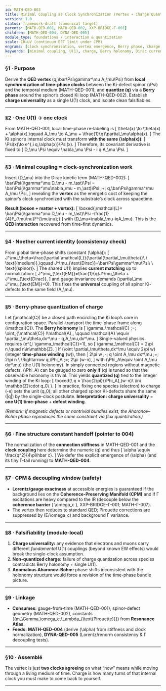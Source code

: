 ```yaml
---
id: MATH-QED-003
title: Minimal Coupling as Clock Synchronization (Vertex + Charge Quantization)
version: 1.0
status: framework-draft (canonical target)
parents: [MATH-QED-001, MATH-QED-002, XXP-BRIDGE-Γ-001]
children: [MATH-QED-004, DYNA-QED-005]
module_type: foundations / interaction & quantization
scale: IR–UV (continuum EFT limit under CPM)
engrams: [clock synchronization, vertex emergence, Berry phase, charge quantization, Noether current]
keywords: [minimal coupling, U(1), charge, Berry holonomy, Dirac current, gauge principle]
---
```


### §1 · Purpose

Derive the **QED vertex** (q,\bar\Psi\gamma^\mu A_\mu\Psi) from **local synchronization of time-phase clocks** between the Ki-defect spinor (\Psi) and the temporal medium (MATH-QED-001), and **quantize (q)** via a **Berry phase** around the spinor’s closed Ki loop (MATH-QED-002). Establish **charge universality** as a single U(1) clock, and isolate clean falsifiables.

---

### §2 · One U(1) → one clock

From MATH-QED-001, local time-phase re-labeling is
[
\theta(x) \to \theta(x) + \alpha(x),\qquad
A_\mu \to A_\mu + \tfrac{1}{q}\partial_\mu\alpha(x).
]
The Ki spinor’s internal clock must transform **with the same (\alpha(x))**:
[
\Psi(x)\to e^{,i q,\alpha(x)}\Psi(x).
]
Therefore, its covariant derivative is fixed to
[
D_\mu \Psi \equiv \nabla_\mu \Psi - i q A_\mu \Psi.
]

---

### §3 · Minimal coupling = clock-synchronization work

Insert (D_\mu) into the Dirac kinetic term (MATH-QED-002):
[
\bar\Psi(i\gamma^\mu D_\mu - m_\ast)\Psi
= \bar\Psi(i\gamma^\mu\nabla_\mu - m_\ast)\Psi
;+; q,\bar\Psi\gamma^\mu A_\mu \Psi,
]
revealing the **vertex** as the energetic cost of keeping the spinor’s clock synchronized with the substrate’s clock across spacetime.

**Result (boson + matter + vertex):**
[
\boxed{;\mathcal{L}=
\bar\Psi(i\gamma^\mu D_\mu - m_\ast)\Psi
-\frac{1}{4}F_{\mu\nu}F^{\mu\nu};}
]
with (D_\mu=\nabla_\mu-iqA_\mu). This is the **QED interaction** recovered from time-first dynamics.

---

### §4 · Noether current identity (consistency check)

From global time-phase shifts (constant (\alpha)):
[
J^\mu_\theta=\frac{\partial \mathcal{L}}{\partial(\partial_\mu\theta)}\ \ \text{(medium)},\qquad
J^\mu_{\text{Dirac}}=\bar\Psi\gamma^\mu\Psi\ \ \text{(spinor)}.
]
The shared U(1) implies **current matching** up to normalization:
[
J^\mu_{\text{EM}}=\frac{1}{q}J^\mu_\theta + J^\mu_{\text{Dirac}},
]
and gauge invariance demands (\partial_\mu J^\mu_{\text{EM}}=0).
This fixes the **universal** coupling of all spinor Ki-defects to the same field (A_\mu).

---

### §5 · Berry-phase quantization of charge

Let (\mathcal{C}) be a closed path encircling the Ki loop’s core in configuration space.
Parallel-transport the time-phase frame along (\mathcal{C}). The **Berry holonomy** is
[
\gamma_\mathcal{C} ;=; \oint_{\mathcal{C}} !\mathcal{A},,
\qquad \mathcal{A} \equiv \partial_\mu\theta,dx^\mu - q,A_\mu,dx^\mu.
]
Single-valued physics requires (e^{,i \gamma_\mathcal{C}}=1), so
[
\gamma_\mathcal{C} = 2\pi n,\quad n\in\mathbb{Z}.
]
If (\oint \partial_\mu\theta,dx^\mu \equiv 2\pi w) (integer **time-phase winding** (w)), then
[
2\pi w ;-; q \oint A_\mu dx^\mu ;=; 2\pi n
\ \Rightarrow
q,\Phi_A ;=; 2\pi (w-n),
]
with (\Phi_A\equiv \oint A_\mu dx^\mu) (the U(1) holonomy).
In simply connected regions without magnetic defects, (\Phi_A) can be gauged to zero **only if** (q) is tuned so that the observable holonomy is trivial. This yields **quantized (q)** tied to the integer winding of the Ki loop:
[
\boxed{\ q = \frac{2\pi}{\Phi_A},(w-n)\ \in\ \mathbb{Z}\cdot q_0\ }.
]
In practice, fixing one species (electron) to charge (-e) sets the unit (q_0); all other charged spinor Ki-defects share the same (|q|) by the single-clock postulate.
**Interpretation:** **charge universality** = **one U(1) time-phase** + **defect winding**.

*(Remark: if magnetic defects or nontrivial bundles exist, the Aharonov–Bohm phase reproduces the same constraint via flux quantization.)*

---

### §6 · Fine structure constant handoff (pointer to 004)

The normalization of the **connection stiffness** in MATH-QED-001 and the **clock coupling** here determine the numeric (q) and thus
[
\alpha \equiv \frac{q^2}{4\pi\hbar c}.
]
We defer the explicit emergence of (\alpha) (and its tiny Γ-tail running) to **MATH-QED-004**.

---

### §7 · CPM & decoupling window (safety)

* **Lorentz/gauge exactness** at accessible energies is guaranteed if the background lies on the **Coherence-Preserving Manifold (CPM)** and if Γ excitations are heavy compared to the IR (decouple below the **coherence barrier** ( \omega_c ), XXP-BRIDGE-Γ-001; MATH-Γ-007).
* The vertex then reduces to standard QED; Pirouette corrections are suppressed by (E/\omega_c) and background Γ variance.

---

### §8 · Falsifiability (module-local)

1. **Charge universality:** any evidence that electrons and muons carry different *fundamental* U(1) couplings (beyond known EW effects) would break the single-clock assumption.
2. **Non-quantized charge:** failure of charge quantization across species contradicts Berry holonomy + single U(1).
3. **Anomalous Aharonov–Bohm:** phase shifts inconsistent with the holonomy structure would force a revision of the time-phase bundle picture.

---

### §9 · Linkage

* **Consumes:** gauge-from-time (MATH-QED-001), spinor-defect geometry (MATH-QED-002), constants ({m_\Gamma,\omega_c,\Lambda_{\text{Pirouette}}}) from **Resonance Atlas**.
* **Feeds:** **MATH-QED-004** (derive (\alpha) from stiffness and clock normalization), **DYNA-QED-005** (Lorentz/renorm consistency & Γ decoupling tests).

---

### §10 · Assemblé

The vertex is just **two clocks agreeing** on what “now” means while moving through a living medium of time.
Charge is how many turns of that internal clock you must make to come back to yourself.

---